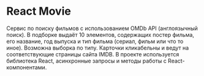 # React Movie
Сервис по поиску фильмов с использованием OMDb API (англоязычный поиск). В подборке выдаёт 10 элементов, содержащих постер фильма, его название, год выпуска и тип фильма (сериал, фильм или что то иное). Возможна выборка по типу. Карточки кликабельны и ведут на соответствующие страницы сайта IMDB. В проекте используется библиотека React, асинхронные запросы и методы работы с React-компонентами.
